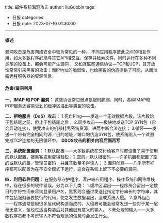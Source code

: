 title: 邮件系统漏洞攻击
author: liuGuobin
tags:
  - 日报
categories:
  - 日报
date: 2023-07-10 01:30:00
---
#### 概述
漏洞攻击是危害网络安全中较为常见的一种。
不同应用程序彼此之间的相互作用，如大多数程序必须与其它API相交互，保存并检索文件，同时运行在多种不同类型的设备上，都会可能产生漏洞；
又如互联网通信协议—TCP和UDP，其开放性常常引来黑客的攻击；而IP地址的脆弱性，也给黑客的伪造提供了可能，从而泄露远程服务器的资源信息。

#### 危害/漏洞利用
**一、IMAP 和 POP 漏洞：**
这些协议常见弱点是密码脆弱，同时，各种IMAP和POP服务还容易受到如缓冲区溢出等类型的攻击。

**二、拒绝服务（DoS）攻击：**
1.死亡Ping——发送一个无效数据片段，该片段始于包结尾之前，但止于包结尾之后；
2.同步攻击——极快地发送TCP SYN包（它会启动连接），使受攻击的机器耗尽系统资源，进而中断合法连接；
3.循环——发送一个带有完全相同的源／目的地址／端口的伪造SYN包，使系统陷入一个试图完成TCP连接的无限循环中。
**DDOS攻击的相关内容后面再写**

**三、系统配置漏洞：**
1.默认配置——大多数系统在交付给客户时都设置了易于使用的默认配置，被黑客盗用变得轻松；2.空的／默认根密码——许多机器都配置了空的或默认的根／管理员密码，并且其数量多得惊人；
3.漏洞创建——几乎所有程序都可以配置为在不安全模式下运行，这会在系统上留下不必要的漏洞。

**四、利用软件问题：**
在服务器守护程序、客户端应用程序、操作系统和网络堆栈中，存在很多的软件错误，分为以下几类：
1.缓冲区溢出——程序员会留出一定数目的字符空间来容纳登录用户名，黑客则会通过发送比指定字符串长的字符串，其中包括服务器要执行的代码，使之发生数据溢出，造成系统入侵。
2.意外组合——程序通常是用很多层代码构造而成的，入侵者可能会经常发送一些对于某一层毫无意义，但经过适当构造后对其他层有意义的输入。
3.未处理的输入——大多数程序员都不考虑输入不符合规范的信息时会发生什么。
